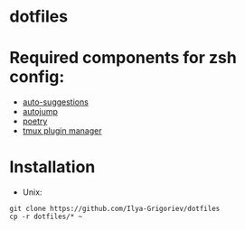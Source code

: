 # dotfiles
# Required components for zsh config:
- [auto-suggestions](https://github.com/zsh-users/zsh-autosuggestions) 
- [autojump](https://github.com/wting/autojump)
- [poetry](https://python-poetry.org/)
- [tmux plugin manager](https://github.com/tmux-plugins/tpm)
# Installation
- Unix:
```console
git clone https://github.com/Ilya-Grigoriev/dotfiles
cp -r dotfiles/* ~
```